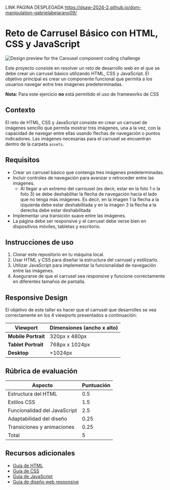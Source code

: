 LINK PAGINA DESPLEGADA https://dsaw-2024-2.github.io/dom-manipulation-gabrielabejarano09/


# Reto de Carrusel Básico con HTML, CSS y JavaScript

![Design preview for the Carousel component coding challenge](./assets/mockup.png)

Este proyecto consiste en resolver un reto de desarrollo web en el que se debe crear un carrusel básico utilizando HTML, CSS y JavaScript. El objetivo principal es crear un componente funcional que permita a los usuarios navegar entre tres imágenes predeterminadas.

**Nota:** Para este ejercicio **no** está permitido el uso de frameworks de CSS

## Contexto

El reto de HTML, CSS y JavaScript consiste en crear un carrusel de imágenes sencillo que permita mostrar tres imágenes, una a la vez, con la capacidad de navegar entre ellas usando flechas de navegación o puntos indicadores. Las imágenes necesarias para el carrusel se encuentran dentro de la carpeta `assets`.

## Requisitos

- Crear un carrusel básico que contenga tres imágenes predeterminadas.
- Incluir controles de navegación para avanzar o retroceder entre las imágenes.
  - Al llegar a un extremo del carrousel (es decir, estar en la foto 1 o la foto 3) se debe deshabilitar la flecha de navegación hacía el lado que no tenga más imágenes. Es decir, en la imagen 1 la flecha a la izquierda debe estar deshabilitada y en la imagen 3 la flecha a la derecha debe estar deshabilitada 
- Implementar una transición suave entre las imágenes.
- La página debe ser responsive y el carrusel debe verse bien en dispositivos móviles, tabletas y escritorio.

## Instrucciones de uso

1. Clonar este repositorio en tu máquina local.
2. Usar HTML y CSS para diseñar la estructura del carrusel y estilizarlo.
3. Utilizar JavaScript para implementar la funcionalidad de navegación entre las imágenes.
4. Asegurarse de que el carrusel sea responsive y funcione correctamente en diferentes tamaños de pantalla.

## Responsive Design

El objetivo de este taller es hacer que el carrusel que desarrolles se vea correctamente en los 4 viewports presentados a continuación:

| Viewport            | Dimensiones (ancho x alto) |
| ------------------- | -------------------------- |
| **Mobile Portrait** | 320px x 480px              |
| **Tablet Portrait** | 768px x 1024px             |
| **Desktop**         | +1024px                    |

## Rúbrica de evaluación

| Aspecto                     | Puntuación |
| --------------------------- | ---------- |
| Estructura del HTML          | 0.5        |
| Estilos CSS                 | 1.5        |
| Funcionalidad del JavaScript | 2.5        |
| Adaptabilidad del diseño    | 0.25        |
| Transiciones y animaciones    | 0.25        |
| Total                       | 5          |

## Recursos adicionales

- [Guía de HTML](https://www.w3schools.com/html/)
- [Guía de CSS](https://www.w3schools.com/css/)
- [Guía de JavaScript](https://www.w3schools.com/js/)
- [Guía de diseño web responsive](https://www.w3schools.com/html/html_responsive.asp)
